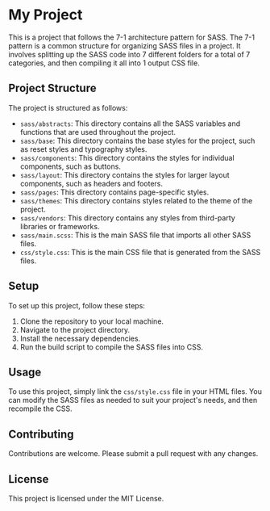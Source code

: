 # My Project

This is a project that follows the 7-1 architecture pattern for SASS. The 7-1 pattern is a common structure for organizing SASS files in a project. It involves splitting up the SASS code into 7 different folders for a total of 7 categories, and then compiling it all into 1 output CSS file.

## Project Structure

The project is structured as follows:

- `sass/abstracts`: This directory contains all the SASS variables and functions that are used throughout the project.
- `sass/base`: This directory contains the base styles for the project, such as reset styles and typography styles.
- `sass/components`: This directory contains the styles for individual components, such as buttons.
- `sass/layout`: This directory contains the styles for larger layout components, such as headers and footers.
- `sass/pages`: This directory contains page-specific styles.
- `sass/themes`: This directory contains styles related to the theme of the project.
- `sass/vendors`: This directory contains any styles from third-party libraries or frameworks.
- `sass/main.scss`: This is the main SASS file that imports all other SASS files.
- `css/style.css`: This is the main CSS file that is generated from the SASS files.

## Setup

To set up this project, follow these steps:

1. Clone the repository to your local machine.
2. Navigate to the project directory.
3. Install the necessary dependencies.
4. Run the build script to compile the SASS files into CSS.

## Usage

To use this project, simply link the `css/style.css` file in your HTML files. You can modify the SASS files as needed to suit your project's needs, and then recompile the CSS.

## Contributing

Contributions are welcome. Please submit a pull request with any changes.

## License

This project is licensed under the MIT License.